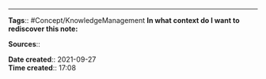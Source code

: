 
---
**Tags**:: #Concept/KnowledgeManagement 
**In what context do I want to rediscover this note:**

**Sources**::

**Date created**:: 2021-09-27  
**Time created**:: 17:08